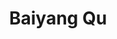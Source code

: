 ---
# Display name
title: Baiyang Qu
Email address: baiyangqu6@gmail.com

# Full name (for SEO)
first_name: Baiyang
last_name: Qu

# Status emoji
status:
  icon: ☕️

# Is this the primary user of the site?
superuser: true

# Role/position/tagline
role: AI Engineer

# Organizations/Affiliations to display in Biography blox
organizations:
  - name: VIVACITY
    url: https://www.vivacityapp.com/ # 如果有更具体的公司网址，请替换

# Social network links
# Need to use another icon? Simply download the SVG icon to your `assets/media/icons/` folder.
profiles:
  - icon: at-symbol
    url: 'mailto:baiyangqu6@gmail.com'
    label: E-mail Me
  # - icon: brands/x
  #   url: https://twitter.com/GetResearchDev # Replace with actual Twitter URL if available
  - icon: brands/github
    url: https://github.com/Baiyang66666666 # Replace with actual GitHub URL if available
  - icon: brands/linkedin
    url: www.linkedin.com/in/baiyang-qu-6b1b19249 # Replace with actual LinkedIn URL if available
  # - icon: brands/instagram
  #   url: https://www.instagram.com/ # Replace with actual Instagram URL if available

education:
  - area: MSc Computer Science with Speech and Language Processing
    institution: University of Sheffield
    date_start: 2022-09-01
    date_end: 2023-09-01
    summary: |
      Completed with Distinction Degree.
      Modules included: Speech Technology, Scalable Machine Learning, Text Processing, Speech Processing, Natural Language Processing, Machine Learning and Adaptive Intelligence, Team Software Project, Computer Professional Issues.
  - area: BSc Electronic Information Engineering
    institution: Qingdao University
    date_start: 2017-09-01
    date_end: 2021-06-01
    summary: |
      GPA: 81.68/100
      Modules included: C Language Programming, Embedded System and Application, Signal and System, Algorithms and Data Structure, Python Programming, Circuit Principle, Object-Oriented Programming, Pattern Recognition, LabVIEW, etc.

work:
  - position: AI Engineer
    company_name: VIVACITY
    company_url: https://www.vivacityapp.com/ # 如果有更具体的公司网址，请替换
    company_logo: '' # Add logo URL if available
    date_start: 2024-05-01
    date_end: ''
    summary: |2-
      AI Text Processing & Multi-Functional System (RAG Project) | Full Stack Developer

      * Developed a distributed AI-driven text processing system using Cloudflare Workers and LangChain.
      * Implemented RAG technology for enhanced text generation accuracy.
      * Built serverless architecture with Cloudflare Workers and Durable Objects.
      * Developed AI agents for dynamic task handling and integrated LangChain.
      * Used asynchronous programming and task queues (Cloudflare Queue) for efficient data processing.
      * Optimized SQL database for storing and retrieving user data.
  - position: Student Internship
    company_name: VoiceBase, Inc., A LivePerson (LPSN) Company
    company_url: ''
    company_logo: '' # Add logo URL if available
    date_start: 2023-03-03
    date_end: 2023-07-28
    summary: |2-
      * Re-implemented the method to automate the prediction of Mean Opinion Score (MOS) for synthetic speech using LDNet model.
      * Implemented LDNet on VCC2018 and BVCC datasets.
      * Gained experience in managing data and algorithm pipelines on HPC systems.
  - position: Graduate Teaching Assistant
    company_name: University of Sheffield
    company_url: https://www.sheffield.ac.uk/ # 如果有学校网址，请替换
    company_logo: '' # Add logo URL if available
    date_start: 2022-10-04
    date_end: 2022-12-02
    summary: |2-
      * Served as a Technical Demonstrator in Module Engineering Software Design.
      * Contributed to practical laboratory classes, conducted demonstrations and experiments.
      * Participated in module development and assisted in designing experiments on embedded systems (NXP-KL25Z).
      * Guided students in deploying microcontrollers.
  - position: Algorithm Intern
    company_name: ByteDance PICO
    company_url:  # 可以添加公司网址，如果希望展示
    company_logo: '' # Add logo URL if available
    date_start: 2021-06-10
    date_end: 2021-08-13
    summary: |2-
      * Verified the accuracy of visual positioning by calibrating VR sensor data with visual input.
      * Recorded and analyzed motion tracking data for positioning algorithm improvement.
      * Collaborated with a multidisciplinary team.
  - position: Team Leader
    company_name: Little Sunflower Volunteer Team in Qingdao University
    company_url:  # 可以添加组织网址，如果希望展示
    company_logo: '' # Add logo URL if available
    date_start: 2017-10-01
    date_end: 2021-08-01
    summary: |2-
      * Spearheaded a team for volunteer activities in communities and rural areas.
      * Developed VR software (UE4) for children's English learning and conducted programming courses.
      * Pioneered VR travel experiences for individuals with mobility difficulties and elderly residents.

# Skills
skills:
  - name: Technical Skills # 技能大类：技术技能
    items:
      - name: Programming Languages # 技能子类：编程语言
        description: ''
        items: # 具体技能列表
          - name: Python
            percent: 90
            icon: devicon/python
          - name: JavaScript/Node.js
            percent: 85
            icon: devicon/javascript
          - name: C++
            percent: 70
            icon: devicon/cplusplus
          - name: MATLAB
            percent: 60
            icon: devicon/matlab
      - name: Databases # 技能子类：数据库
        description: ''
        items: # 具体技能列表
          - name: SQL
            percent: 80
            icon: devicon/sql
          - name: MongoDB
            percent: 70
            icon: simple-icons/mongodb
          - name: Redis
            percent: 70
            icon: simple-icons/redis
          - name: Azure Cosmos DB
            percent: 70
            icon: simple-icons/azure
          - name: Azure SQL Database
            percent: 70
            icon: simple-icons/azure
      - name: Cloud Platforms # 技能子类：云平台
        description: ''
        items: # 具体技能列表
          - name: Azure Cloud
            percent: 80
            icon: simple-icons/azure
            description: Azure OpenAI, Azure ML, AKS, Azure Data Lake Storage, Azure DevOps
          - name: Google Cloud
            percent: 70
            icon: simple-icons/googlecloud
            description: BigQuery, GCS
          - name: Cloudflare
            percent: 80
            icon: simple-icons/cloudflare
            description: Cloudflare Workers
          - name: DigitalOcean
            percent: 60
            icon: simple-icons/digitalocean
      - name: AI/ML & Data Science # 技能子类：AI/ML & 数据科学
        description: ''
        items: # 具体技能列表
          - name: LLMs
            percent: 80
            icon: simple-icons/languagemodel
            description: LLM Deployment, LLM Fine-tuning, RAG
          - name: ML Frameworks
            percent: 75
            icon: simple-icons/neuralnetwork
            description: PyTorch, TensorFlow, Neural Networks
          - name: Computer Vision
            percent: 70
            icon: simple-icons/computervision
            description: Image Classification
          - name: Time-Series Analysis
            percent: 70
            icon: chart-line
          - name: Data Pipeline
            percent: 70
            icon: simple-icons/pipeline
            description: Data Pipeline Optimization
          - name: Data Analysis & Visualization
            percent: 60
            icon: simple-icons/powerbi
            description: Looker, PowerBI
      - name: DevOps & Infrastructure # 技能子类：DevOps & 基础设施
        description: ''
        items: # 具体技能列表
          - name: Docker
            percent: 75
            icon: devicon/docker
          - name: HPC
            percent: 70
            icon: simple-icons/hpc
          - name: Linux/Bash
            percent: 80
            icon: devicon/linux
          - name: Azure Kubernetes Service (AKS)
            percent: 75
            icon: simple-icons/kubernetes

  - name: Hobbies # 技能大类：兴趣爱好 (放在 Skills 下面)
    color: '#eeac02' # 保留原 hobbies 的颜色设置
    color_border: '#f0bf23' # 保留原 hobbies 的边框颜色设置
    items: # 具体爱好列表
      - name: Hiking
        description: ''
        percent: 100 # 爱好百分比可以根据需要调整，这里沿用之前的
        icon: person-simple-walk
      - name: Basketball
        description: ''
        percent: 70
        icon: basketball-ball
      - name: Frisbee
        description: ''
        percent: 70
        icon: disc-flying
      - name: Table Tennis
        description: ''
        percent: 70
        icon: table-tennis-paddle-ball
      - name: Snowboarding
        description: ''
        percent: 70
        icon: snowboard


languages:
  - name: English
    percent: 100 # 请根据实际情况调整百分比
  - name: Chinese
    percent: 100 #  母语，所以调整为 100%
  - name: French
    percent: 25
# Awards.
awards:
  - title: Outstanding Graduates of Qingdao University
    date: '2020-01-01' #  修改为 YYYY-MM-DD 格式
    awarder: Qingdao University
    icon: school #  可以更换更合适的图标
    summary: |
      Outstanding Graduates of Qingdao University
  - title: University Academic Excellence Scholarship
    date: '2017-01-01' # 修改为 YYYY-MM-DD 格式 (起始年份)
    awarder: Qingdao University
    icon: school #  可以更换更合适的图标
    summary: |
      University Academic Excellence Scholarship (2017-2021)
  - title: Honorable Mention on Mathematical Contest in Modeling (MCM/ICM)
    date: '2020-01-01' #  修改为 YYYY-MM-DD 格式
    awarder: MCM/ICM
    icon: award # 可以更换更合适的图标
    summary: |
      Honorable Mention on Mathematical Contest in Modeling (MCM/ICM)
  - title: First Prize on National Mathematical Contest in Modeling
    date: '2019-01-01' #  修改为 YYYY-MM-DD 格式
    awarder: National Mathematical Contest in Modeling
    icon: award # 可以更换更合适的图标
    summary: |
      First Prize on National Mathematical Contest in Modeling
  - title: First Prize on National Undergraduate Electronic Design Contest
    date: '2019-01-01' #  修改为 YYYY-MM-DD 格式
    awarder: National Undergraduate Electronic Design Contest
    icon: award # 可以更换更合适的图标
    summary: |
      First Prize on National Undergraduate Electronic Design Contest
  - title: First Prize on Provincial University Internet of Things Contest of Innovation
    date: '2019-01-01' #  修改为 YYYY-MM-DD 格式
    awarder: Provincial University Internet of Things Contest of Innovation
    icon: award # 可以更换更合适的图标
    summary: |
      First Prize on Provincial University Internet of Things Contest of Innovation
  - title: Second Prize of Provincial College Student Physics Competition
    date: '2019-01-01' #  修改为 YYYY-MM-DD 格式
    awarder: Provincial College Student Physics Competition
    icon: award # 可以更换更合适的图标
    summary: |
      Second Prize of Provincial College Student Physics Competition
---